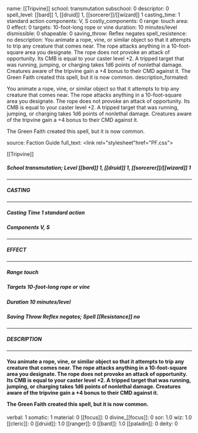 name: [[Tripvine]]
school: transmutation
subschool: 0
descriptor: 0
spell_level: [[bard]] 1, [[druid]] 1, [[sorcerer]]/[[wizard]] 1
casting_time: 1 standard action
components: V, S
costly_components: 0
range: touch
area: 0
effect: 0
targets: 10-foot-long rope or vine
duration: 10 minutes/level
dismissible: 0
shapeable: 0
saving_throw: Reflex negates
spell_resistence: no
description: You animate a rope, vine, or similar object so that it attempts to trip any creature that comes near. The rope attacks anything in a 10-foot-square area you designate. The rope does not provoke an attack of opportunity. Its CMB is equal to your caster level +2. A tripped target that was running, jumping, or charging takes 1d6 points of nonlethal damage. Creatures aware of the tripvine gain a +4 bonus to their CMD against it.  The Green Faith created this spell, but it is now common.
description_formated: <p>You animate a rope, vine, or similar object so that it attempts to trip any creature that comes near. The rope attacks anything in a 10-foot-square area you designate. The rope does not provoke an attack of opportunity. Its CMB is equal to your caster level +2. A tripped target that was running, jumping, or charging takes 1d6 points of nonlethal damage. Creatures aware of the tripvine gain a +4 bonus to their CMD against it.</p><p>The Green Faith created this spell, but it is now common.</p>
source: Faction Guide
full_text: <link rel="stylesheet"href="PF.css"><div class="heading"><p class="alignleft">[[Tripvine]]</p><div style="clear: both;"></div></div><div><h5><b>School </b>transmutation; <b>Level </b>[[bard]] 1, [[druid]] 1, [[sorcerer]]/[[wizard]] 1</h5></div><hr/><div><h5><b>CASTING</b></h5></div><hr/><div><h5><b>Casting Time </b>1 standard action</h5><h5><b>Components </b>V, S</h5></div><hr/><div><h5><b>EFFECT</b></h5></div><hr/><div><h5><b>Range </b>touch</h5><h5><b>Targets </b>10-foot-long rope or vine</h5><h5><b>Duration </b>10 minutes/level</h5><h5><b>Saving Throw </b>Reflex negates; <b>Spell [[Resistance]] </b>no</h5></div><hr/><div><h5><b>DESCRIPTION</b></h5></div><hr/><div><h4><p>You animate a rope, vine, or similar object so that it attempts to trip any creature that comes near. The rope attacks anything in a 10-foot-square area you designate. The rope does not provoke an attack of opportunity. Its CMB is equal to your caster level +2. A tripped target that was running, jumping, or charging takes 1d6 points of nonlethal damage. Creatures aware of the tripvine gain a +4 bonus to their CMD against it.</p><p>The Green Faith created this spell, but it is now common.</p></h4></div>
verbal: 1
somatic: 1
material: 0
[[focus]]: 0
divine_[[focus]]: 0
sor: 1.0
wiz: 1.0
[[cleric]]: 0
[[druid]]: 1.0
[[ranger]]: 0
[[bard]]: 1.0
[[paladin]]: 0
deity: 0
